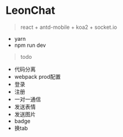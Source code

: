 # LeonChat
> react + antd-mobile + koa2 + socket.io
* yarn
* npm run dev

> todo
* 代码分离
* webpack prod配置
* 登录
* 注册
* 一对一通信
* 发送表情
* 发送图片
* badge
* 换tab